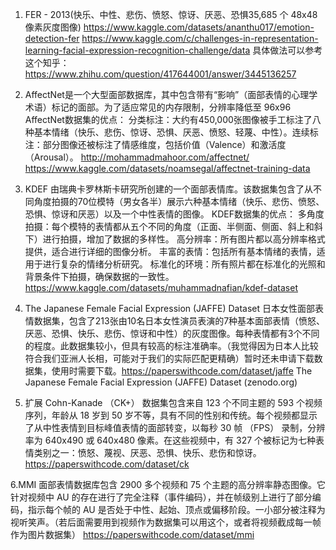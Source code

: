 1. FER - 2013(快乐、中性、悲伤、愤怒、惊讶、厌恶、恐惧35,685 个 48x48 像素灰度图像)
https://www.kaggle.com/datasets/ananthu017/emotion-detection-fer
https://www.kaggle.com/c/challenges-in-representation-learning-facial-expression-recognition-challenge/data
具体做法可以参考这个知乎：
https://www.zhihu.com/question/417644001/answer/3445136257

2. AffectNet是一个大型面部数据库，其中包含带有“影响”（面部表情的心理学术语）标记的面部。为了适应常见的内存限制，分辨率降低至 96x96
AffectNet数据集的优点：
分类标注：大约有450,000张图像被手工标注了八种基本情绪（快乐、悲伤、惊讶、恐惧、厌恶、愤怒、轻蔑、中性）。连续标注：部分图像还被标注了情感维度，包括价值（Valence）和激活度（Arousal）。
http://mohammadmahoor.com/affectnet/
https://www.kaggle.com/datasets/noamsegal/affectnet-training-data

3. KDEF 由瑞典卡罗林斯卡研究所创建的一个面部表情库。该数据集包含了从不同角度拍摄的70位模特（男女各半）展示六种基本情绪（快乐、悲伤、愤怒、恐惧、惊讶和厌恶）以及一个中性表情的图像。
KDEF数据集的优点：
多角度拍摄：每个模特的表情都从五个不同的角度（正面、半侧面、侧面、斜上和斜下）进行拍摄，增加了数据的多样性。
高分辨率：所有图片都以高分辨率格式提供，适合进行详细的图像分析。
丰富的表情：包括所有基本情绪的表情，适用于进行复杂的情绪分析研究。
标准化的环境：所有照片都在标准化的光照和背景条件下拍摄，确保数据的一致性。
https://www.kaggle.com/datasets/muhammadnafian/kdef-dataset

4. The Japanese Female Facial Expression (JAFFE) Dataset 日本女性面部表情数据集，包含了213张由10名日本女性演员表演的7种基本面部表情（愤怒、厌恶、恐惧、快乐、悲伤、惊讶和中性）的灰度图像。每种表情都有3个不同的程度。此数据集较小，但具有较高的标注准确率。（我觉得因为日本人比较符合我们亚洲人长相，可能对于我们的实际匹配更精确）暂时还未申请下载数据集，使用时需要下载。https://paperswithcode.com/dataset/jaffe
The Japanese Female Facial Expression (JAFFE) Dataset (zenodo.org)
5. 扩展 Cohn-Kanade （CK+） 数据集包含来自 123 个不同主题的 593 个视频序列，年龄从 18 岁到 50 岁不等，具有不同的性别和传统。每个视频都显示了从中性表情到目标峰值表情的面部转变，以每秒 30 帧 （FPS） 录制，分辨率为 640x490 或 640x480 像素。在这些视频中，有 327 个被标记为七种表情类别之一：愤怒、蔑视、厌恶、恐惧、快乐、悲伤和惊讶。
https://paperswithcode.com/dataset/ck


6.MMI 面部表情数据库包含 2900 多个视频和 75 个主题的高分辨率静态图像。它针对视频中 AU 的存在进行了完全注释（事件编码），并在帧级别上进行了部分编码，指示每个帧的 AU 是否处于中性、起始、顶点或偏移阶段。一小部分被注释为视听笑声。（若后面需要用到视频作为数据集可以用这个，或者将视频截成每一帧作为图片数据集）
https://paperswithcode.com/dataset/mmi

